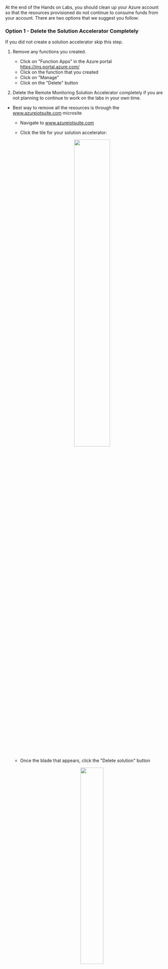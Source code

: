 At the end of the Hands on Labs, you should clean up your Azure account so that the resources provisioned do not continue to consume funds from your account. There are two options that we suggest you follow:

### Option 1 - Delete the Solution Accelerator Completely

If you did not create a solution accelerator skip this step.

1. Remove any functions you created. <br>
    - Click on "Function Apps" in the Azure portal  https://ms.portal.azure.com/
    - Click on the function that you created
    - Click on "Manage"
    - Click on the "Delete" button

1. Delete the Remote Monitoring Solution Accelerator completely if you are not planning to continue to work on the labs in your own time. <br />
  - Best way to remove all the resources is through the www.azureiotsuite.com microsite
    - Navigate to www.azureiotsuite.com
    - Click the tile for your solution accelerator: 
    
      <p align="center">
         <img src="/HOL/IOTHubPiHackathon/images/SolutionReady.jpg" width="50%" height="50%"/> 
      </p> 
    - Once the blade that appears, click the "Delete solution" button
    
      <p align="center">
         <img src="/HOL/IOTHubPiHackathon/images/DeletePCS.jpg" width="40%" height="40%"/> 
      </p> 
      
### Option 2 - Delete the Resource Group

If you did not create the free IoT Hub skip this step.

1. Open the [Azure Portal](https://portal.azure.com/).
1. Select your resource group from the "Resource groups" blade.
1. Select your resource group.
1. Select "Delete resource group"
1. Enter the name of the resource group.  <b>Be sure not to delete any resource groups you did not create!</b>
1. Click "Delete".

<!--
### Option 3 - Reduce the size of the running Azure services
If you plan on using the PCS after this lab, you can leave it running but it's recommended that you reduce the size/scale of some of the resources so that the services consume less from your subscription. 

1. Change the App Service plans from S1 - Standard to B1 – Basic. Note that you cannot go down to the F1 - Free tier as we need the custom domain feature that is available with the B1 tier. Note that there’s two app services to scale down. 
   - Click on the app service plans that were provisioned as part of the solution accelerator
   - Under Settings -> Scale Up (App Service Plan), select the B1 - Basic plan and click "Select"
   - Do the same for the *-jobhost* service plan
     <p align="center">
         <img src="/HOL/IOTHubPiHackathon/images/reduceAppService.jpg" width="90%" height="90%"/> 
      </p>   
      
2. Pause the simulated devices. The simulated devices run in a web job. To completely halt generation of new data when not in use, you can stop the web job in which the simulated devices are running.
  - From within the jobhost service plan, select Settings -> Webjobs. 
  - Right-click the "DeviceSimulator-Webjob" webjob. Click "Stop". 

      <p align="center">
         <img src="/HOL/IOTHubPiHackathon/images/pauseSimulatedDevices.jpg" width="90%" height="90%"/> 
      </p> 
-->

